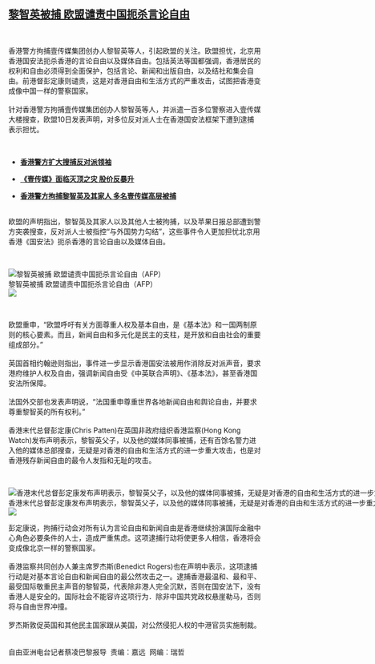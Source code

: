 <!--1597086600000-->
[黎智英被捕 欧盟谴责中国扼杀言论自由](https://www.rfa.org/mandarin/yataibaodao/gangtai/cl-08102020132041.html)
------

<p> </p><p>香港警方拘捕壹传媒集团创办人黎智英等人，引起欧盟的关注。欧盟担忧，北京用香港国安法扼杀香港的言论自由以及媒体自由。包括英法等国都强调，香港居民的权利和自由必须得到全面保护，包括言论、新闻和出版自由，以及结社和集会自由。前港督彭定康则谴责，这是对香港自由和生活方式的严重攻击，试图把香港变成像中国一样的警察国家。<br/><br/>针对香港警方拘捕壹传媒集团创办人黎智英等人，并派遣一百多位警察进入壹传媒大楼搜查，欧盟10日发表声明，对多位反对派人士在香港国安法框架下遭到逮捕表示担忧。</p><p> </p><ul><li><b><a class="external-link" href="http://www.rfa.org/mandarin/Xinwen/2-08102020104223.html">香港警方扩大搜捕反对派领袖</a></b></li></ul><ul><li> <b><a class="external-link" href="http://www.rfa.org/mandarin/Xinwen/WUL0810A-08102020045204.html">《壹传媒》面临灭顶之灾 股价反暴升</a></b></li></ul><ul><li><b><a class="external-link" href="http://www.rfa.org/mandarin/Xinwen/wul0810A-08092020224949.html">香港警方拘捕黎智英及其家人 多名壹传媒高层被捕</a></b></li></ul><p><br/>欧盟的声明指出，黎智英及其家人以及其他人士被拘捕，以及苹果日报总部遭到警方突袭搜查，反对派人士被指控“与外国势力勾结”，这些事件令人更加担忧北京用香港《国安法》扼杀香港的言论自由以及媒体自由。</p><p> </p><p><div class="image-inline captioned" style="width:1500px;"><div style="width:1500px;"><img alt="黎智英被捕 欧盟谴责中国扼杀言论自由（AFP）" src="https://www.rfa.org/mandarin/yataibaodao/gangtai/cl-08102020132041.html/000_1SF6WP.jpg" title="黎智英被捕 欧盟谴责中国扼杀言论自由（AFP）"/></div><div class="image-caption"><span style="width:1500px;">黎智英被捕 欧盟谴责中国扼杀言论自由（AFP）</span><span class="copyright"> </span></div><div id="zoomattribute"><a class="single_image" href="/mandarin/yataibaodao/gangtai/cl-08102020132041.html/000_1SF6WP.jpg" title="黎智英被捕 欧盟谴责中国扼杀言论自由（AFP）"><img src="/rfa_resources/graphics/icon-zoom.png"/></a></div></div></p><p> </p><p>欧盟重申，“欧盟呼吁有关方面尊重人权及基本自由，是《基本法》和一国两制原则的核心要素。而且，新闻自由和多元化是民主的支柱，是开放和自由社会的重要组成部分。”<br/><br/>英国首相约翰逊则指出，事件进一步显示香港国安法被用作消除反对派声音，要求港府维护人权及自由，强调新闻自由受《中英联合声明》、《基本法》，甚至香港国安法所保障。<br/><br/>法国外交部也发表声明说，“法国重申尊重世界各地新闻自由和舆论自由，并要求尊重黎智英的所有权利。”<br/><br/>香港末代总督彭定康(Chris Patten)在英国非政府组织香港监察(Hong Kong Watch)发布声明表示，黎智英父子，以及他的媒体同事被捕，还有百馀名警力进入他的媒体总部搜查，无疑是对香港的自由和生活方式的进一步重大攻击，也是对香港残存新闻自由的最令人发指和无耻的攻击。</p><p> </p><p><div class="image-inline captioned" style="width:1500px;"><div style="width:1500px;"><img alt="香港末代总督彭定康发布声明表示，黎智英父子，以及他的媒体同事被捕，无疑是对香港的自由和生活方式的进一步重大攻击，也是对香港残存新闻自由的最令人发指和无耻的攻击。（AFP）" src="https://www.rfa.org/mandarin/yataibaodao/gangtai/cl-08102020132041.html/000_1W04WI.jpg" title="香港末代总督彭定康发布声明表示，黎智英父子，以及他的媒体同事被捕，无疑是对香港的自由和生活方式的进一步重大攻击，也是对香港残存新闻自由的最令人发指和无耻的攻击。（AFP）"/></div><div class="image-caption"><span style="width:1500px;">香港末代总督彭定康发布声明表示，黎智英父子，以及他的媒体同事被捕，无疑是对香港的自由和生活方式的进一步重大攻击，也是对香港残存新闻自由的最令人发指和无耻的攻击。（AFP）</span><span class="copyright"> </span></div><div id="zoomattribute"><a class="single_image" href="/mandarin/yataibaodao/gangtai/cl-08102020132041.html/000_1W04WI.jpg" title="香港末代总督彭定康发布声明表示，黎智英父子，以及他的媒体同事被捕，无疑是对香港的自由和生活方式的进一步重大攻击，也是对香港残存新闻自由的最令人发指和无耻的攻击。（AFP）"><img src="/rfa_resources/graphics/icon-zoom.png"/></a></div></div></p><p>彭定康说，拘捕行动会对所有认为言论自由和新闻自由是香港继续扮演国际金融中心角色必要条件的人士，造成严重焦虑。这项逮捕行动将使更多人相信，香港将会变成像北京一样的警察国家。<br/><br/>香港监察共同创办人兼主席罗杰斯(Benedict Rogers)也在声明中表示，这项逮捕行动是对基本言论自由和新闻自由的最公然攻击之一。逮捕香港最温和、最和平、最受国际敬重民主声音的黎智英，代表除非港人完全沉默，否则在国安法下，没有香港人是安全的。国际社会不能容许这项行为．除非中国共党政权悬崖勒马，否则将与自由世界冲撞。<br/><br/>罗杰斯敦促英国和其他民主国家跟从美国，对公然侵犯人权的中港官员实施制裁。<br/><br/><br/>自由亚洲电台记者蔡凌巴黎报导  责编：嘉远  网编：瑞哲<br/><br/><br/></p>
